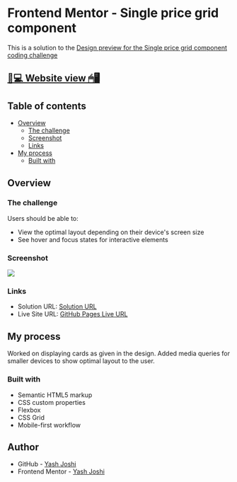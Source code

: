 # Frontend Mentor - Single price grid component

This is a solution to the [Design preview for the Single price grid component coding challenge](./design/desktop-preview.jpg)

## [📃💻 Website view 🖱🖥](https://)

## Table of contents

- [Overview](#overview)
  - [The challenge](#the-challenge)
  - [Screenshot](#screenshot)
  - [Links](#links)
- [My process](#my-process)
  - [Built with](#built-with)

## Overview

### The challenge

Users should be able to:

- View the optimal layout depending on their device's screen size
- See hover and focus states for interactive elements

### Screenshot

![](Screenshot/Screenshot.PNG)

### Links

- Solution URL:  [Solution  URL](https://github.com/yashgjoshi20/Order-Summary-Component-Using-CSS.git)
- Live Site URL: [GitHub Pages Live URL](https://yashgjoshi20.github.io/Order-Summary-Component-Using-CSS/)

## My process

Worked on displaying cards as given in the design.
Added media queries for smaller devices to show optimal layout to the user.

### Built with

- Semantic HTML5 markup
- CSS custom properties
- Flexbox
- CSS Grid
- Mobile-first workflow

 ## Author

- GitHub - [Yash Joshi](https://github.com/yashgjoshi20)
- Frontend Mentor - [Yash Joshi](https://www.frontendmentor.io/profile/yashgjoshi20)

